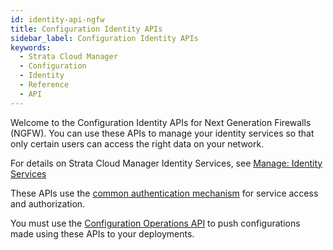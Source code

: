 ```yaml
---
id: identity-api-ngfw
title: Configuration Identity APIs
sidebar_label: Configuration Identity APIs
keywords:
  - Strata Cloud Manager
  - Configuration
  - Identity
  - Reference
  - API
---
```


Welcome to the Configuration Identity APIs for Next Generation Firewalls (NGFW). You can use these
APIs to manage your identity services so that only certain users can access the right data on your
network.

For details on Strata Cloud Manager Identity Services, see
[Manage: Identity Services](https://docs.paloaltonetworks.com/strata-cloud-manager/getting-started/manage-configuration-ngfw-and-prisma-access/identity-services)

These APIs use the [common authentication mechanism](/scm/docs/getstarted) for service access and authorization.

You must use the [Configuration Operations API](/scm/api/config/operations/operations-api-ngfw) to push
configurations made using these APIs to your deployments.
